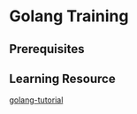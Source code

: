 # Golang Training

## Prerequisites

## Learning Resource
[golang-tutorial](https://www.educative.io/blog/golang-tutorial)